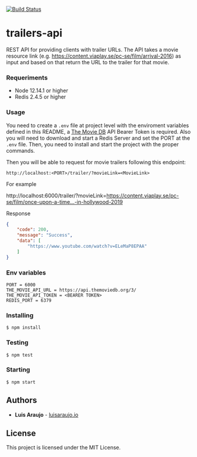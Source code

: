 [![Build Status](https://travis-ci.org/l222p/trailers-api.svg?branch=main)](https://travis-ci.org/l222p/trailers-api)

# trailers-api
REST API for providing clients with trailer URLs. The API takes a movie resource link (e.g. https://content.viaplay.se/pc-se/film/arrival-2016) as input and based on that return the URL to the trailer for that movie. 

### Requeriments

* Node 12.14.1 or higher
* Redis 2.4.5 or higher


### Usage 
You need to create a `.env` file at project level with the enviroment variables defined in this README, a [The Movie DB](https://www.themoviedb.org/documentation/api) API Bearer Token is required. Also you will need to download and start a Redis Server and set the PORT at the `.env` file. Then, you need to install and start the project with the proper commands. 

Then you will be able to request for movie trailers following this endpoint:

```
http://localhost:<PORT>/trailer/?movieLink=<MovieLink>
```

For example

http://localhost:6000/trailer/?movieLink=https://content.viaplay.se/pc-se/film/once-upon-a-time...-in-hollywood-2019

Response
```json
{
    "code": 200,
    "message": "Success",
    "data": [
        "https://www.youtube.com/watch?v=ELeMaP8EPAA"
    ]
}
```

### Env variables
```
PORT = 6000
THE_MOVIE_API_URL = https://api.themoviedb.org/3/
THE_MOVIE_API_TOKEN = <BEARER TOKEN>
REDIS_PORT = 6379
```

### Installing

```
$ npm install
```

### Testing

```
$ npm test
```

### Starting

```
$ npm start
```



## Authors

* **Luis Araujo** - [luisaraujo.io](https://luisaraujo.io)

## License

This project is licensed under the MIT License.
